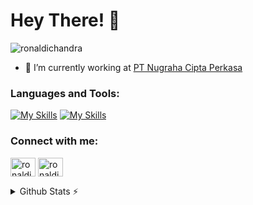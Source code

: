 # Hey There! 👋
<p align="left"> <img src="https://komarev.com/ghpvc/?username=ronaldichandra&label=Profile%20views&color=0e75b6&style=flat" alt="ronaldichandra" /> </p>

- 🔭 I’m currently working at [PT Nugraha Cipta Perkasa](https://encepmotor.com)

<h3 align="left">Languages and Tools:</h3>

[![My Skills](https://skillicons.dev/icons?i=flutter)](https://skillicons.dev)
[![My Skills](https://skillicons.dev/icons?i=figma)](https://skillicons.dev)

<h3 align="left">Connect with me:</h3>
<p align="left">
<a href="https://fb.com/ronaldichdr" target="blank"><img align="center" src="https://raw.githubusercontent.com/rahuldkjain/github-profile-readme-generator/master/src/images/icons/Social/facebook.svg" alt="ronaldichdr" height="30" width="40" /></a>
<a href="https://instagram.com/ronaldichandra_" target="blank"><img align="center" src="https://raw.githubusercontent.com/rahuldkjain/github-profile-readme-generator/master/src/images/icons/Social/instagram.svg" alt="ronaldichandra_" height="30" width="40" /></a>
</p>

<details>
  <summary>Github Stats ⚡</summary>
  
  <a href="#">![Github stats](https://github-readme-stats.vercel.app/api?username=ronaldichandra&theme=blueberry&count_private=true&hide_border=true&line_height=20)</a>
  <a href="#">![Top Langs](https://github-readme-stats.vercel.app/api/top-langs/?username=ronaldichandra&layout=compact&theme=blueberry&count_private=true&hide_border=true)</a>
</details>

